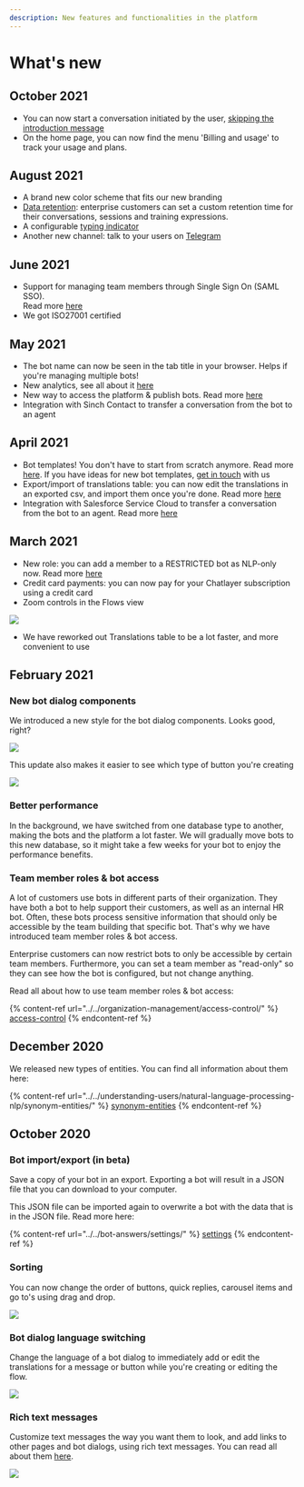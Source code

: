 ```yaml
---
description: New features and functionalities in the platform
---
```


# What's new

## October 2021

* You can now start a conversation initiated by the user, [skipping the introduction message](./#undefined)
* On the home page, you can now find the menu 'Billing and usage' to track your usage and plans.

## August 2021

* A brand new color scheme that fits our new branding 
* [Data retention](https://docs.chatlayer.ai/bot-answers/settings/data-retention): enterprise customers can set a custom retention time for their conversations, sessions and training expressions.
* A configurable [typing indicator](https://docs.chatlayer.ai/bot-answers/settings#bot-behaviour)
* Another new channel: talk to your users on [Telegram](../../channels/sinch-conversation-api-beta.md)

## June 2021

* Support for managing team members through Single Sign On (SAML SSO). \
  Read more [here](../../organization-management/access-control/single-sign-on-sso-saml.md)
* We got ISO27001 certified

## May 2021

* The bot name can now be seen in the tab title in your browser. Helps if you're managing multiple bots!
* New analytics, see all about it [here](https://docs.chatlayer.ai/bot-answers/analytics)
* New way to access the platform & publish bots. Read more [here](../../bot-answers/publishing-your-bot/publishing-new.md)
* Integration with Sinch Contact to transfer a conversation from the bot to an agent

## April 2021

* Bot templates! You don't have to start from scratch anymore. Read more [here](../../tips-and-best-practices/bot-templates/). If you have ideas for new bot templates, [get in touch](../get-in-touch.md) with us
* Export/import of translations table: you can now edit the translations in an exported csv, and import them once you're done. Read more [here](../../understanding-users/multilanguage-bots/translations.md)
* Integration with Salesforce Service Cloud to transfer a conversation from the bot to an agent. Read more [here](../../integrations/human-offloading-live-chat/salesforce-service-cloud.md)

## March 2021

* New role: you can add a member to a RESTRICTED bot as NLP-only now. Read more [here](../../organization-management/access-control/#bot-access)
* Credit card payments: you can now pay for your Chatlayer subscription using a credit card
* Zoom controls in the Flows view

![](<../../.gitbook/assets/image (413).png>)

* We have reworked out Translations table to be a lot faster, and more convenient to use

## February 2021

### New bot dialog components

We introduced a new style for the bot dialog components. Looks good, right?

![](<../../.gitbook/assets/image (399).png>)

This update also makes it easier to see which type of button you're creating

![](../../.gitbook/assets/screenshot-2021-02-09-at-15.07.07.png)

### Better performance

In the background, we have switched from one database type to another, making the bots and the platform a lot faster. We will gradually move bots to this new database, so it might take a few weeks for your bot to enjoy the performance benefits.

### Team member roles & bot access

A lot of customers use bots in different parts of their organization. They have both a bot to help support their customers, as well as an internal HR bot. Often, these bots process sensitive information that should only be accessible by the team building that specific bot. That's why we have introduced team member roles & bot access.

Enterprise customers can now restrict bots to only be accessible by certain team members. Furthermore, you can set a team member as "read-only" so they can see how the bot is configured, but not change anything.

Read all about how to use team member roles & bot access:

{% content-ref url="../../organization-management/access-control/" %}
[access-control](../../organization-management/access-control/)
{% endcontent-ref %}

## December 2020

We released new types of entities. You can find all information about them here:

{% content-ref url="../../understanding-users/natural-language-processing-nlp/synonym-entities/" %}
[synonym-entities](../../understanding-users/natural-language-processing-nlp/synonym-entities/)
{% endcontent-ref %}

## October 2020

### Bot import/export (in beta)

Save a copy of your bot in an export. Exporting a bot will result in a JSON file that you can download to your computer.

This JSON file can be imported again to overwrite a bot with the data that is in the JSON file. Read more here:

{% content-ref url="../../bot-answers/settings/" %}
[settings](../../bot-answers/settings/)
{% endcontent-ref %}

### Sorting

You can now change the order of buttons, quick replies, carousel items and go to's using drag and drop.

![](../../.gitbook/assets/nov-24-2020-15-29-40.gif)

### Bot dialog language switching

Change the language of a bot dialog to immediately add or edit the translations for a message or button while you're creating or editing the flow.

![](../../.gitbook/assets/nov-24-2020-15-26-26.gif)

### Rich text messages

Customize text messages the way you want them to look, and add links to other pages and bot dialogs, using rich text messages. You can read all about them [here](../../bot-answers/dialog-state/message-components.md#rich-text).

![](<../../.gitbook/assets/image (325).png>)

